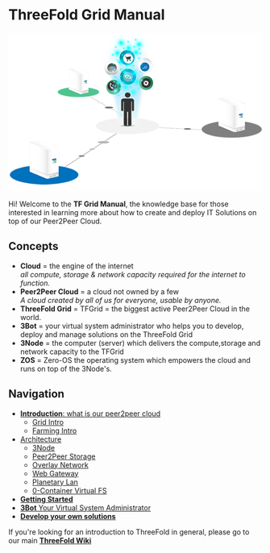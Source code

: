 # ThreeFold Grid Manual

![](./img/storage_compute.png)

Hi! Welcome to the __TF Grid Manual__, the knowledge base for those interested in learning more about how to create and deploy IT Solutions on top of our Peer2Peer Cloud.

## Concepts

- **Cloud** = the engine of the internet <BR>*all compute, storage & network capacity required for the internet to function.*
- **Peer2Peer Cloud** = a cloud not owned by a few <BR>*A cloud created by all of us for everyone, usable by anyone.*
- **ThreeFold Grid** = TFGrid = the biggest active Peer2Peer Cloud in the world.
- **3Bot** = your virtual system administrator who helps you to develop, deploy and manage solutions on the ThreeFold Grid
- **3Node** = the computer (server) which delivers the compute,storage and network capacity to the TFGrid
- **ZOS** = Zero-OS the operating system which empowers the cloud and runs on top of the 3Node's.

## Navigation

- [__Introduction__: what is our peer2peer cloud](peer2peer_cloud_intro)
  - [Grid Intro](grid_intro.md)
  - [Farming Intro](farming_intro.md)
- [Architecture](architecture.md)
   - [3Node](architecture_3node.md)
   - [Peer2Peer Storage](architecture_storage.md)
   - [Overlay Network](architecture_network.md)
   - [Web Gateway](architecture_webgateway.md)
   - [Planetary Lan](tf_lan.md)
   - [0-Container Virtual FS](architecture_flist.md)
- [__Getting Started__](getting_started.md)
- [__3Bot__ Your Virtual System Administrator](3bot.md)
- [__Develop your own solutions__](develop.md)


If you're looking for an introduction to ThreeFold in general, please go to our main [__ThreeFold Wiki__](wiki.Threefold.io) 

